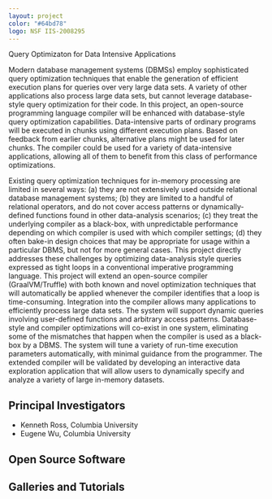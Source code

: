```yaml
---
layout: project
color: "#64bd78"
logo: NSF IIS-2008295
---
```


<div class="callout">
Query Optimizaton for Data Intensive Applications
</div>

Modern database management systems (DBMSs) employ sophisticated query optimization techniques that enable the generation of efficient execution plans for queries over very large data sets. A variety of other applications also process large data sets, but cannot leverage database-style query optimization for their code. In this project, an open-source programming language compiler will be enhanced with database-style query optimization capabilities. Data-intensive parts of ordinary programs will be executed in chunks using different execution plans. Based on feedback from earlier chunks, alternative plans might be used for later chunks. The compiler could be used for a variety of data-intensive applications, allowing all of them to benefit from this class of performance optimizations.

Existing query optimization techniques for in-memory processing are limited in several ways: (a) they are not extensively used outside relational database management systems; (b) they are limited to a handful of relational operators, and do not cover access patterns or dynamically-defined functions found in other data-analysis scenarios; (c) they treat the underlying compiler as a black-box, with unpredictable performance depending on which compiler is used with which compiler settings; (d) they often bake-in design choices that may be appropriate for usage within a particular DBMS, but not for more general cases. This project directly addresses these challenges by optimizing data-analysis style queries expressed as tight loops in a conventional imperative programming language. This project will extend an open-source compiler (GraalVM/Truffle) with both known and novel optimization techniques that will automatically be applied whenever the compiler identifies that a loop is time-consuming. Integration into the compiler allows many applications to efficiently process large data sets. The system will support dynamic queries involving user-defined functions and arbitrary access patterns. Database-style and compiler optimizations will co-exist in one system, eliminating some of the mismatches that happen when the compiler is used as a black-box by a DBMS. The system will tune a variety of run-time execution parameters automatically, with minimal guidance from the programmer. The extended compiler will be validated by developing an interactive data exploration application that will allow users to dynamically specify and analyze a variety of large in-memory datasets.



## Principal Investigators

* Kenneth Ross, Columbia University
* Eugene Wu, Columbia University 

## Open Source Software

## Galleries and Tutorials

